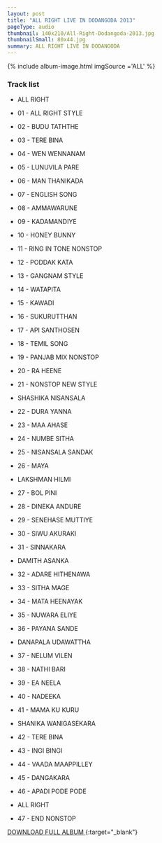 ```yaml
---
layout: post
title: "ALL RIGHT LIVE IN DODANGODA 2013"
pageType: audio
thumbnail: 140x210/All-Right-Dodangoda-2013.jpg
thumbnailSmall: 80x44.jpg
summary: ALL RIGHT LIVE IN DODANGODA
---
```


<div class="ab-player" data-boourl="https://audioboom.com/publishing/playlist/v3?autoplay=false&boo_content_type=playlist&data_for_content_type=1273521&image_option=small&link_color=%2358d1eb&player_theme=light&show_title=true&src=https%3A%2F%2Fapi.audioboom.com%2Fplaylists%2F1273521-all-right-dodangoda-2013" data-boowidth="100%" data-maxheight="285" data-iframestyle="background-color:transparent; display:block; min-width:300px; max-width:700px;" style="background-color:transparent;"></div><script type="text/javascript">(function() { var po = document.createElement("script"); po.type = "text/javascript"; po.async = true; po.src = "https://d15mj6e6qmt1na.cloudfront.net/cdn/embed.js"; var s = document.getElementsByTagName("script")[0]; s.parentNode.insertBefore(po, s); })();</script>

{% include album-image.html imgSource ='ALL' %}

### Track list 

- ALL RIGHT

- 01 - ALL RIGHT STYLE
- 02 - BUDU TATHTHE 
- 03 - TERE BINA 
- 04 - WEN WENNANAM 
- 05 - LUNUVILA PARE 
- 06 - MAN THANIKADA 
- 07 - ENGLISH SONG 
- 08 - AMMAWARUNE 
- 09 - KADAMANDIYE 
- 10 - HONEY BUNNY 
- 11 - RING IN TONE NONSTOP 
- 12 - PODDAK KATA 
- 13 - GANGNAM STYLE 
- 14 - WATAPITA 
- 15 - KAWADI  
- 16 - SUKURUTTHAN 
- 17 - API SANTHOSEN 
- 18 - TEMIL SONG  
- 19 - PANJAB MIX NONSTOP 
- 20 - RA HEENE 
- 21 - NONSTOP NEW STYLE

- SHASHIKA NISANSALA

- 22 - DURA YANNA 
- 23 - MAA AHASE 
- 24 - NUMBE SITHA 
- 25 - NISANSALA SANDAK 
- 26 - MAYA

- LAKSHMAN HILMI

- 27 - BOL PINI
- 28 - DINEKA ANDURE
- 29 - SENEHASE MUTTIYE
- 30 - SIWU AKURAKI
- 31 - SINNAKARA

- DAMITH ASANKA

- 32 - ADARE HITHENAWA
- 33 - SITHA MAGE
- 34 - MATA HEENAYAK
- 35 - NUWARA ELIYE
- 36 - PAYANA SANDE
 
- DANAPALA UDAWATTHA

- 37 - NELUM VILEN
- 38 - NATHI BARI
- 39 - EA NEELA
- 40 - NADEEKA
- 41 - MAMA KU KURU

- SHANIKA WANIGASEKARA

- 42 - TERE BINA
- 43 - INGI BINGI
- 44 - VAADA MAAPPILLEY
- 45 - DANGAKARA
- 46 - APADI PODE PODE

- ALL RIGHT

- 47 - END NONSTOP 


[DOWNLOAD FULL ALBUM ](http://www.mediafire.com/download/eln55p7hjcyhb5f/ALL_RIGHT_LIVE_IN_DODANGODA_2013.rar){:target="_blank"}
